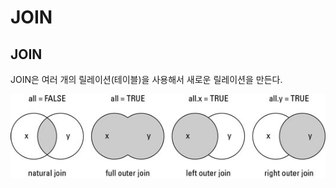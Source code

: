 # JOIN

## JOIN

JOIN은 여러 개의 릴레이션\(테이블\)을 사용해서 새로운 릴레이션을 만든다. 

![](.gitbook/assets/image%20%281%29.png)

